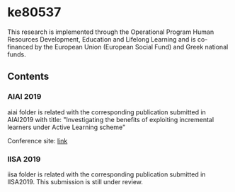 # ke80537

This research is implemented through the Operational Program Human Resources Development, Education and Lifelong Learning and is co-financed by the European Union (European Social Fund) and Greek national funds.

## Contents

### AIAI 2019
aiai folder is related with the corresponding publication submitted in AIAI2019 with title: 
"Investigating the benefits of exploiting incremental learners under Active Learning scheme"

Conference site: [link](http://www.aiai2019.eu/)

### IISA 2019
iisa folder is related with the corresponding publication submitted in IISA2019. This submission is still under review.
